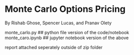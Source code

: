 
# Monte Carlo Options Pricing 

By Rishab Ghose, Spencer Lucas, and Pranav Olety 

monte_carlo.py ## python file version of the code/notebook
monte_caro.ipynb ## jupyter notebook version of the above 


report attached seperately outside of zip folder
